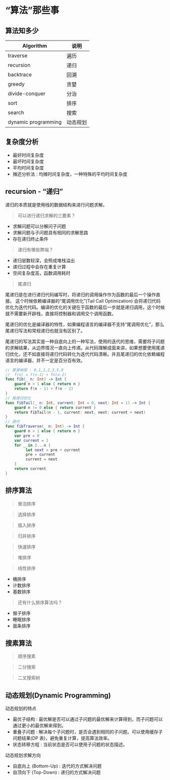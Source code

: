 # “算法”那些事

## 算法知多少

| Algorithm | 说明
| -- | --
| traverse              | 遍历
| recursion             | 递归
| backtrace             | 回溯
| greedy                | 贪婪
| divide-conquer        | 分治
| sort                  | 排序
| search                | 搜索
| dynamic programming   | 动态规划

## 复杂度分析

- 最好时间复杂度
- 最坏时间复杂度
- 平均时间复杂度
- 摊还分析法 : 均摊时间复杂度，一种特殊的平均时间复杂度

## recursion - “递归”

  递归的本质就是使用栈的数据结构来进行问题求解。

> 可以进行递归求解的三要素？
 
  * 求解问题可以分解问子问题
  * 求解问题与子问题具有相同的求解思路
  * 存在递归终止条件
  
> 递归有哪些弊端？

  * 递归层数较深，会照成堆栈溢出
  * 递归过程中会存在重复计算
  * 空间复杂度高，函数调用耗时
  
> 尾递归

  尾递归是在进行递归代码编写时，将递归的调用操作作为函数的最后一个操作直接。 这个时候依赖编译器的“尾调用优化”(Tail Call Optimization) 会将递归代码优化为迭代代码。编译的优化的关键在于函数的最后一步就是递归调用，这个时候就不需要新开辟栈，直接将控制器和调用交个调用函数。
  
  尾递归的优化是编译器的特性，如果编程语言的编译器不支持“尾调用优化”，那么尾递归写法和常规递归也就没有区别了。

  尾递归的写法其实是一种自底向上的一种写法，使用的迭代的思维，需要将子问题的求解结果，从边界情况一直向上传递。从代码理解成面来讲，如果想要使用尾递归优化，还不如直接将递归代码转化为迭代代码清晰。并且尾递归的优化依赖编程语言的编译器，并不一定是百分百有效。

  ```swift
  // 斐波纳契 : 0,1,1,2,3,5,8
  //  f(n) = f(n-1) + fn(n-2)
  func fib(_ n: Int) -> Int {
      guard n > 1 else { return n }
      return f(n - 1) + f(n - 2)
  }
  // 尾递归优化
  func fibTail(_ n: Int, current: Int = 0, next: Int = 1) -> Int {
      guard n != 0 else { return current }
      return fibTail(n - 1, current: next, next: current + next)
  }
  // 迭代
  func fibTraverse(_ n: Int) -> Int {
      guard n > 1 else { return n }
      var pre = 0
      var current = 1
      for _ in 2...n {
           let next = pre + current
           pre = current
           current = next
      }
      return current
  }
  ```

## 排序算法

> 冒泡排序

> 选择排序

> 插入排序

> 归并排序

> 快速排序

> 堆排序

> 线性排序

  * 桶排序
  * 计数排序
  * 基数排序

> 还有什么排序算法吗？

  * 猴子排序
  * 睡眠排序
  * 面条排序

## 搜素算法

> 顺序搜素

> 二分搜索



> 二叉搜索树

  

## 动态规划(Dynamic Programming)

动态规划的特点
  * 最优子结构 : 最优解是否可以通过子问题的最优解来计算得到，而子问题可以通过更小的最优解来得到。
  * 重叠子问题 : 解决每个子问题时，是否会遇到相同的子问题。可以使用缓存子问题结果(DP 表)，避免重复计算，提高算法效率。
  * 状态转移方程 : 当前状态是否可以使用子问题的状态描述。

动态规划求解方向
  * 自底向上 (Bottom-Up) : 迭代的方式解决问题
  * 自顶向下 (Top-Down) : 递归的方式解决问题

